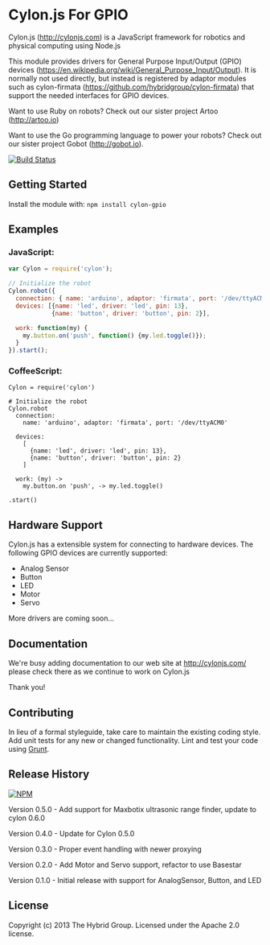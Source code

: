 # Cylon.js For GPIO

Cylon.js (http://cylonjs.com) is a JavaScript framework for robotics and physical computing using Node.js

This module provides drivers for General Purpose Input/Output (GPIO) devices (https://en.wikipedia.org/wiki/General_Purpose_Input/Output). It is normally not used directly, but instead is registered by adaptor modules such as cylon-firmata (https://github.com/hybridgroup/cylon-firmata) that support the needed interfaces for GPIO devices.

Want to use Ruby on robots? Check out our sister project Artoo (http://artoo.io)

Want to use the Go programming language to power your robots? Check out our sister project Gobot (http://gobot.io).

[![Build Status](https://secure.travis-ci.org/hybridgroup/cylon-gpio.png?branch=master)](http://travis-ci.org/hybridgroup/cylon-gpio)

## Getting Started
Install the module with: `npm install cylon-gpio`

## Examples

### JavaScript:
```javascript
var Cylon = require('cylon');

// Initialize the robot
Cylon.robot({
  connection: { name: 'arduino', adaptor: 'firmata', port: '/dev/ttyACM0' },
  devices: [{name: 'led', driver: 'led', pin: 13},
            {name: 'button', driver: 'button', pin: 2}],

  work: function(my) {
    my.button.on('push', function() {my.led.toggle()});
  }
}).start();
```

### CoffeeScript:
```
Cylon = require('cylon')

# Initialize the robot
Cylon.robot
  connection:
    name: 'arduino', adaptor: 'firmata', port: '/dev/ttyACM0'

  devices:
    [
      {name: 'led', driver: 'led', pin: 13},
      {name: 'button', driver: 'button', pin: 2}
    ]

  work: (my) ->
    my.button.on 'push', -> my.led.toggle()

.start()
```
## Hardware Support
Cylon.js has a extensible system for connecting to hardware devices. The following GPIO devices are currently supported:

  - Analog Sensor
  - Button
  - LED
  - Motor
  - Servo

More drivers are coming soon...

## Documentation
We're busy adding documentation to our web site at http://cylonjs.com/ please check there as we continue to work on Cylon.js

Thank you!

## Contributing
In lieu of a formal styleguide, take care to maintain the existing coding style. Add unit tests for any new or changed functionality. Lint and test your code using [Grunt](http://gruntjs.com/).

## Release History

[![NPM](https://nodei.co/npm/cylon-gpio.png?compact=true)](https://nodei.co/npm/cylon-gpio/)

Version 0.5.0 - Add support for Maxbotix ultrasonic range finder, update to cylon 0.6.0

Version 0.4.0 - Update for Cylon 0.5.0

Version 0.3.0 - Proper event handling with newer proxying

Version 0.2.0 - Add Motor and Servo support, refactor to use Basestar

Version 0.1.0 - Initial release with support for AnalogSensor, Button, and LED

## License
Copyright (c) 2013 The Hybrid Group. Licensed under the Apache 2.0 license.
